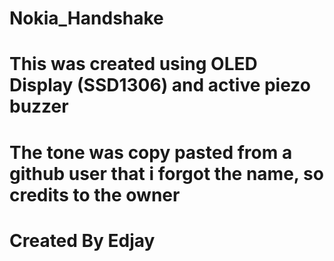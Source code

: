 # Nokia_Handshake
# This was created using OLED Display (SSD1306) and active piezo buzzer
# The tone was copy pasted from a github user that i forgot the name, so credits to the owner

# Created By Edjay

